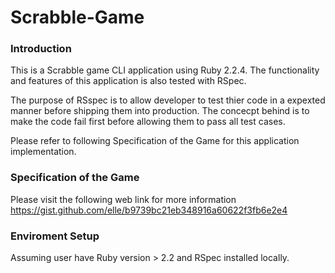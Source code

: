 # Scrabble-Game
### Introduction
This is a Scrabble game CLI application using Ruby 2.2.4. The functionality and features of this application is also tested with RSpec.

The purpose of RSspec is to allow developer to test thier code in a expexted manner before shipping them into production. The concecpt behind is to make the code fail first before allowing them to pass all test cases.

Please refer to following Specification of the Game for this application implementation.

### Specification of the Game
Please visit the following web link for more information
https://gist.github.com/elle/b9739bc21eb348916a60622f3fb6e2e4


### Enviroment Setup
Assuming user have Ruby version > 2.2 and RSpec installed locally.
